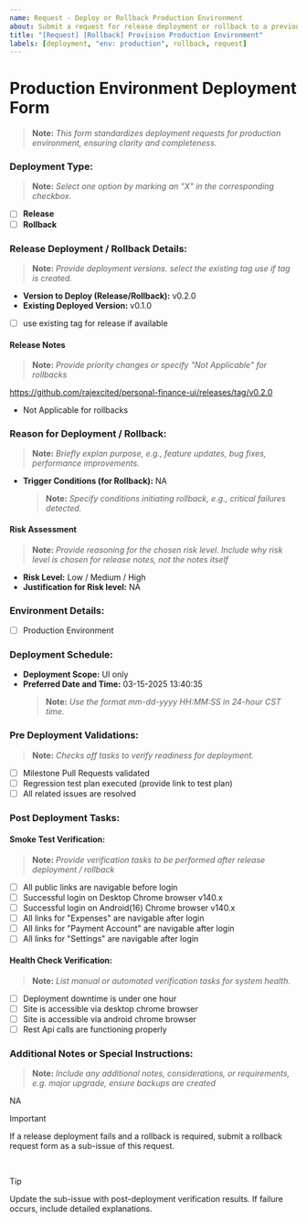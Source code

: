 ```yaml
---
name: Request - Deploy or Rollback Production Environment
about: Submit a request for release deployment or rollback to a previous version in the production environment.
title: "[Request] [Rollback] Provision Production Environment"
labels: [deployment, "env: production", rollback, request]
---
```


# Production Environment Deployment Form

> **Note:** _This form standardizes deployment requests for production environment, ensuring clarity and completeness._

### Deployment Type:

> **Note:** _Select one option by marking an "X" in the corresponding checkbox._

- [ ] **Release**
- [ ] **Rollback**

### Release Deployment / Rollback Details:

> **Note:** _Provide deployment versions. select the existing tag use if tag is created._

- **Version to Deploy (Release/Rollback):** v0.2.0 <!-- Specify the version for release or rollback deployment. -->
- **Existing Deployed Version:** v0.1.0 <!-- Indicate the current production version. -->
- [ ] use existing tag for release if available

#### Release Notes

> **Note:** _Provide priority changes or specify "Not Applicable" for rollbacks_

https://github.com/rajexcited/personal-finance-ui/releases/tag/v0.2.0 <!--  tag version  -->

- Not Applicable for rollbacks

### Reason for Deployment / Rollback:

> **Note:** _Briefly explan purpose, e.g., feature updates, bug fixes, performance improvements._

- **Trigger Conditions (for Rollback):** NA
  > **Note:** _Specify conditions initiating rollback, e.g., critical failures detected._
  <!--  if rollback is selected, either remove this trigger conditions or use NA  -->

#### Risk Assessment

> **Note:** _Provide reasoning for the chosen risk level. Include why risk level is chosen for release notes, not the notes itself_

- **Risk Level:** Low / Medium / High
- **Justification for Risk level:** NA

### Environment Details:

- [ ] Production Environment

### Deployment Schedule:

- **Deployment Scope:** UI only
- **Preferred Date and Time:** 03-15-2025 13:40:35
  > **Note:** _Use the format mm-dd-yyyy HH:MM:SS in 24-hour CST time._

### Pre Deployment Validations:

> **Note:** _Checks off tasks to verify readiness for deployment._

- [ ] Milestone Pull Requests validated
- [ ] Regression test plan executed (provide link to test plan)
- [ ] All related issues are resolved

### Post Deployment Tasks:

#### Smoke Test Verification:

> **Note:** _Provide verification tasks to be performed after release deployment / rollback_

- [ ] All public links are navigable before login
- [ ] Successful login on Desktop Chrome browser v140.x
- [ ] Successful login on Android(16) Chrome browser v140.x
- [ ] All links for "Expenses" are navigable after login
- [ ] All links for "Payment Account" are navigable after login
- [ ] All links for "Settings" are navigable after login

#### Health Check Verification:

> **Note:** _List manual or automated verification tasks for system health._

- [ ] Deployment downtime is under one hour
- [ ] Site is accessible via desktop chrome browser
- [ ] Site is accessible via android chrome browser
- [ ] Rest Api calls are functioning properly

### Additional Notes or Special Instructions:

> **Note:** _Include any additional notes, considerations, or requirements, e.g. major upgrade, ensure backups are created_

NA

> [!IMPORTANT]  
> If a release deployment fails and a rollback is required, submit a rollback request form as a sub-issue of this request.

<br/>

> [!TIP]  
> Update the sub-issue with post-deployment verification results. If failure occurs, include detailed explanations.
